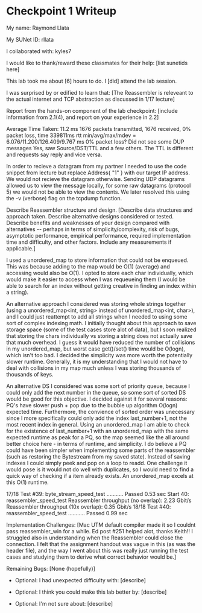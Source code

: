 Checkpoint 1 Writeup
====================

My name: Raymond Llata

My SUNet ID: rllata

I collaborated with: kyles7

I would like to thank/reward these classmates for their help: [list sunetids here]

This lab took me about [6] hours to do. I [did] attend the lab session.

I was surprised by or edified to learn that: [The Reassembler is releveant to the actual internet and TCP abstraction as discussed in 1/17 lecture]

Report from the hands-on component of the lab checkpoint: [include
information from 2.1(4), and report on your experience in 2.2]

Average Time Taken: 11.2 ms
1676 packets transmitted, 1676 received, 0% packet loss, time 339811ms
rtt min/avg/max/mdev = 6.076/11.200/126.409/9.767 ms
0% packet loss?
Did not see some DUP messages
Yes, saw Source/DST/TTL and a few others.
The TTL is different and requests say reply and vice versa.

In order to recieve a datagram from my partner I needed to use the code snippet from lecture but replace Address{ "1" } with our
target IP address. We would not recieve the datagram otherwise. Sending UDP datagrams allowed us to view the message locally, for some
raw datagrams (protocol 5) we would not be able to view the contents. We later resolved this using the -v (verbose) flag on the tcpdump
function.


Describe Reassembler structure and design. [Describe data structures and
approach taken. Describe alternative designs considered or tested.
Describe benefits and weaknesses of your design compared with
alternatives -- perhaps in terms of simplicity/complexity, risk of
bugs, asymptotic performance, empirical performance, required
implementation time and difficulty, and other factors. Include any
measurements if applicable.]

I used a unordered_map to store information that could not be enqueued. This was because adding to the 
map would be O(1) (average) and accessing would also be O(1). I opted to store each char individually, 
which would make it easier to access when I was requeueing them (I would be able to search for an index
without getting creative in finding an index within a string). 

An alternative approach I considered was 
storing whole strings together (using a unordered_map<int, string> instead of unordered_map<int, char>), 
and I could just reattempt to add all strings when I needed to using some sort of complex indexing math. I initially thought
about this approach to save storage space (some of the test cases store alot of data), but I soon realized that storing the chars
individually vs storing a string does not actually save that much overhead. I guess it would have reduced the number of collisions
in my unordered_map, but worst case get()/set() time would be O(logn), which isn't too bad. I decided the simplicity was more worth the 
potentially slower runtime. Generally, it is my understanding that I would not have to deal with collisions in my map much unless I was storing
thousands of thousands of keys.

An alternative DS I considered was some sort of priority queue, because I could only add the next number in the queue, 
so some sort of sorted DS would be good for this objective. I decided against it for several reasons: PQ's have slower 
push + pop due to the bubble up algorithm O(logn) expected time. Furthermore, the convience of sorted order was unecessary since I more specifically 
could only add the index last_number+1, not the most recent index in general. Using an unordered_map I am able to check for the existence of last_number+1 with an 
unordered_map with the same expected runtime as peak for a PQ, so the map seemed like the all around better choice here - in terms of runtime, and simplicity. I do 
believe a PQ could have been simpler when implementing some parts of the reassembler (such as restoring the Bytestream from my saved state). Instead of saving indexes
I could simply peek and pop on a loop to readd. One challenge it would pose is it would not do well with duplicates, so I would need to find a quick way of 
checking if a item already exists. An unordered_map excels at this O(1) runtime.

17/18 Test #39: byte_stream_speed_test ...........   Passed    0.53 sec
      Start 40: reassembler_speed_test
        Reassembler throughput (no overlap):   2.23 Gbit/s
        Reassembler throughput (10x overlap):  0.35 Gbit/s
18/18 Test #40: reassembler_speed_test ...........   Passed    0.99 sec


Implementation Challenges:
[Mac UTM default compiler made it so I couldnt pass reassembler_win for a while. Ed post #251 helped alot, thanks Keith!!
I struggled also in understanding when the Reassembler could close the connection. I felt that the assignment handout was vague in this (as was the header file),
and the way I went about this was really just running the test cases and studying them to derive what correct behavior would be.]

Remaining Bugs:
[None (hopefully)]

- Optional: I had unexpected difficulty with: [describe]

- Optional: I think you could make this lab better by: [describe]

- Optional: I'm not sure about: [describe]
